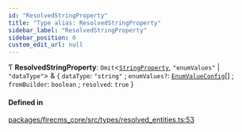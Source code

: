```yaml
---
id: "ResolvedStringProperty"
title: "Type alias: ResolvedStringProperty"
sidebar_label: "ResolvedStringProperty"
sidebar_position: 0
custom_edit_url: null
---
```


Ƭ **ResolvedStringProperty**: `Omit`\<[`StringProperty`](../interfaces/StringProperty.md), ``"enumValues"`` \| ``"dataType"``\> & \{ `dataType`: ``"string"`` ; `enumValues?`: [`EnumValueConfig`](EnumValueConfig.md)[] ; `fromBuilder`: `boolean` ; `resolved`: ``true``  }

#### Defined in

[packages/firecms_core/src/types/resolved_entities.ts:53](https://github.com/FireCMSco/firecms/blob/d45f3739/packages/firecms_core/src/types/resolved_entities.ts#L53)
